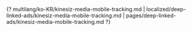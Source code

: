 {? multilang/ko-KR/kinesiz-media-mobile-tracking.md | localized/deep-linked-ads/kinesiz-media-mobile-tracking.md | pages/deep-linked-ads/kinesiz-media-mobile-tracking.md ?}

